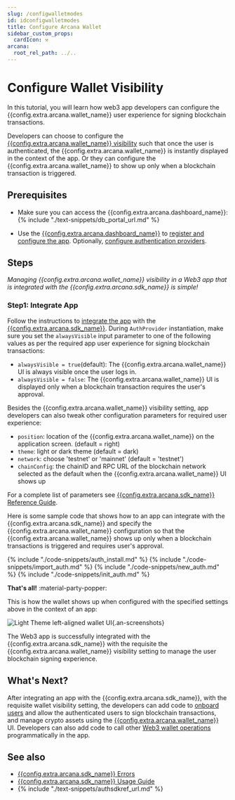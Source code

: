 ```yaml
---
slug: /configwalletmodes
id: idconfigwalletmodes
title: Configure Arcana Wallet
sidebar_custom_props:
  cardIcon: ⚒️
arcana:
  root_rel_path: ../..
---
```


# Configure Wallet Visibility

In this tutorial, you will learn how web3 app developers can configure the {{config.extra.arcana.wallet_name}} user experience for signing blockchain transactions. 

Developers can choose to configure the [{{config.extra.arcana.wallet_name}} visibility]({{page.meta.arcana.root_rel_path}}/concepts/anwallet/walletuimodes.md) such that once the user is authenticated, the {{config.extra.arcana.wallet_name}} is instantly displayed in the context of the app. Or they can configure the {{config.extra.arcana.wallet_name}} to show up only when a blockchain transaction is triggered.

## Prerequisites

* Make sure you can access the {{config.extra.arcana.dashboard_name}}: {% include "./text-snippets/db_portal_url.md" %}

* Use the [{{config.extra.arcana.dashboard_name}}]({{page.meta.arcana.root_rel_path}}/concepts/dashboard.md) to [register and configure the app]({{page.meta.arcana.root_rel_path}}/howto/config_dapp.md). Optionally, [configure authentication providers]({{page.meta.arcana.root_rel_path}}/howto/config_auth/index.md).

## Steps

*Managing {{config.extra.arcana.wallet_name}} visibility in a Web3 app that is integrated with the {{config.extra.arcana.sdk_name}} is simple!*

### Step1: Integrate App 

Follow the instructions to [integrate the app]({{page.meta.arcana.root_rel_path}}/howto/integrate_auth/index.md) with the [{{config.extra.arcana.sdk_name}}]({{page.meta.arcana.root_rel_path}}/howto/integrate_auth/index.md). During `AuthProvider` instantiation, make sure you set the `alwaysVisible` input parameter to one of the following values as per the required app user experience for signing blockchain transactions:

* `alwaysVisible = true`(default): The {{config.extra.arcana.wallet_name}} UI is always visible once the user logs in.
* `alwaysVisible = false`: The {{config.extra.arcana.wallet_name}} UI is displayed only when a blockchain transaction requires the user's approval.

Besides the {{config.extra.arcana.wallet_name}} visibility setting, app developers can also tweak other configuration parameters for required user experience:

* `position`: location of the {{config.extra.arcana.wallet_name}} on the application screen.  (default = right)
* `theme`: light or dark theme (default = dark)
* `network`: choose 'testnet' or 'mainnet' (default = 'testnet')
* `chainConfig`: the chainID and RPC URL of the blockchain network selected as the default when the {{config.extra.arcana.wallet_name}} UI shows up

For a complete list of parameters see [{{config.extra.arcana.sdk_name}} Reference Guide](https://authsdk-ref-guide.netlify.app/interfaces/constructorparams).

Here is some sample code that shows how to an app can integrate with the {{config.extra.arcana.sdk_name}} and specify the {{config.extra.arcana.wallet_name}} configuration so that the {{config.extra.arcana.wallet_name}} shows up only when a blockchain transactions is triggered and requires user's approval.

{% include "./code-snippets/auth_install.md" %}
{% include "./code-snippets/import_auth.md" %}
{% include "./code-snippets/new_auth.md" %}
{% include "./code-snippets/init_auth.md" %}

**That's all!** :material-party-popper:

This is how the wallet shows up when configured with the specified settings above in the context of an app:

![Light Theme left-aligned wallet UI](/img/an_wallet_left_light_theme.png){.an-screenshots}

The Web3 app is successfully integrated with the {{config.extra.arcana.sdk_name}} with the requisite the {{config.extra.arcana.wallet_name}} visibility setting to manage the user blockchain signing experience.

## What's Next?

After integrating an app with the {{config.extra.arcana.sdk_name}}, with the requisite wallet visibility setting, the developers can add code to [onboard users]({{page.meta.arcana.root_rel_path}}/howto/onboard_users/index.md) and allow the authenticated users to sign blockchain transactions, and manage crypto assets using the [{{config.extra.arcana.wallet_name}}]({{page.meta.arcana.root_rel_path}}/howto/arcana_wallet/index.md) UI. Developers can also add code to call other [Web3 wallet operations]({{page.meta.arcana.root_rel_path}}/howto/arcana_wallet/web3ops/index.md) programmatically in the app.

## See also

* [{{config.extra.arcana.sdk_name}} Errors]({{page.meta.arcana.root_rel_path}}/walletsdk/wallet_err.md)
* [{{config.extra.arcana.sdk_name}} Usage Guide]({{page.meta.arcana.root_rel_path}}/walletsdk/wallet_usage.md)
* {% include "./text-snippets/authsdkref_url.md" %}

